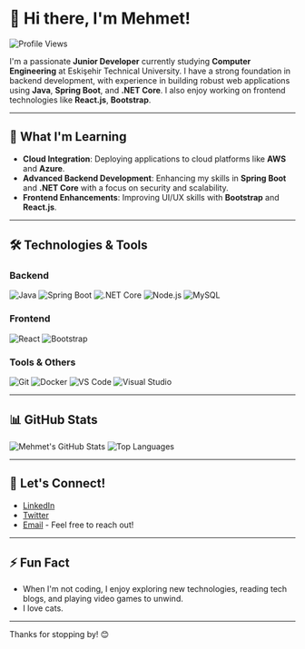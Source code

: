 # 👋 Hi there, I'm Mehmet!

![Profile Views](https://komarev.com/ghpvc/?username=Hyscop&color=blue)

I'm a passionate **Junior Developer** currently studying **Computer Engineering** at Eskişehir Technical University. I have a strong foundation in backend development, with experience in building robust web applications using **Java**, **Spring Boot**, and **.NET Core**. I also enjoy working on frontend technologies like **React.js**, **Bootstrap**.

---

## 🌱 What I'm Learning

- **Cloud Integration**: Deploying applications to cloud platforms like **AWS** and **Azure**.
- **Advanced Backend Development**: Enhancing my skills in **Spring Boot** and **.NET Core** with a focus on security and scalability.
- **Frontend Enhancements**: Improving UI/UX skills with **Bootstrap** and **React.js**.

---

## 🛠️ Technologies & Tools

### **Backend**
![Java](https://img.shields.io/badge/-Java-333?style=flat&logo=java)
![Spring Boot](https://img.shields.io/badge/-Spring%20Boot-333?style=flat&logo=spring-boot)
![.NET Core](https://img.shields.io/badge/-.NET%20Core-333?style=flat&logo=dotnet)
![Node.js](https://img.shields.io/badge/-Node.js-333?style=flat&logo=node.js)
![MySQL](https://img.shields.io/badge/-MySQL-333?style=flat&logo=mysql)

### **Frontend**
![React](https://img.shields.io/badge/-React-333?style=flat&logo=react)
![Bootstrap](https://img.shields.io/badge/-Bootstrap-333?style=flat&logo=bootstrap)

### **Tools & Others**
![Git](https://img.shields.io/badge/-Git-333?style=flat&logo=git)
![Docker](https://img.shields.io/badge/-Docker-333?style=flat&logo=docker)
![VS Code](https://img.shields.io/badge/-VS%20Code-333?style=flat&logo=visual-studio-code)
![Visual Studio](https://img.shields.io/badge/-Visual%20Studio-333?style=flat&logo=visual-studio)


---

## 📊 GitHub Stats

![Mehmet's GitHub Stats](https://github-readme-stats.vercel.app/api?username=Hyscop&show_icons=true&theme=radical)
![Top Languages](https://github-readme-stats.vercel.app/api/top-langs/?username=Hyscop&layout=compact&theme=radical)

---

## 💬 Let's Connect!

- [LinkedIn](https://www.linkedin.com/in/mehmetduman3/) 
- [Twitter](https://x.com/hyscopp)
- [Email](mailto:mduman2003@gmail.com) - Feel free to reach out!

---

## ⚡ Fun Fact

- When I'm not coding, I enjoy exploring new technologies, reading tech blogs, and playing video games to unwind.
- I love cats.

---

Thanks for stopping by! 😊
